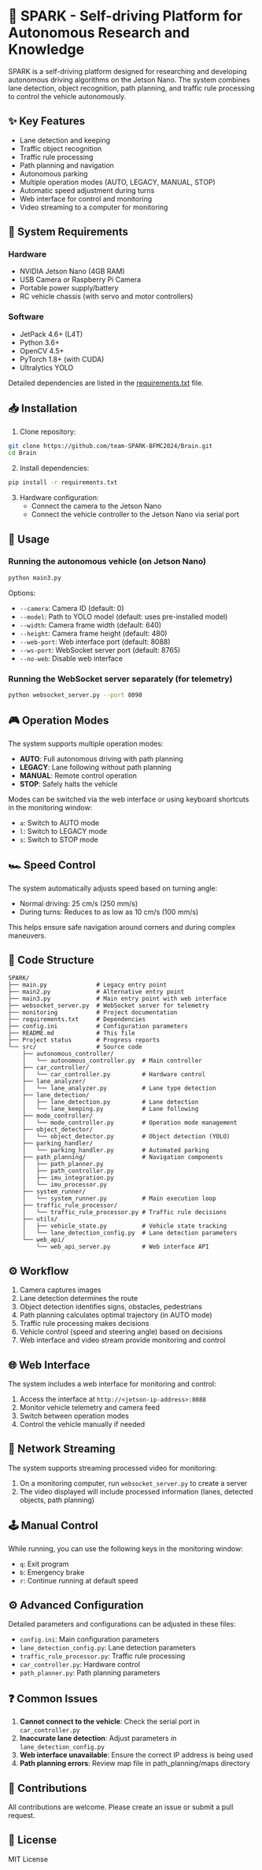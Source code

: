 # 🚗 SPARK - Self-driving Platform for Autonomous Research and Knowledge

SPARK is a self-driving platform designed for researching and developing autonomous driving algorithms on the Jetson Nano. The system combines lane detection, object recognition, path planning, and traffic rule processing to control the vehicle autonomously.

## ✨ Key Features

- Lane detection and keeping
- Traffic object recognition
- Traffic rule processing
- Path planning and navigation
- Autonomous parking
- Multiple operation modes (AUTO, LEGACY, MANUAL, STOP)
- Automatic speed adjustment during turns
- Web interface for control and monitoring
- Video streaming to a computer for monitoring

## 🔧 System Requirements

### Hardware
- NVIDIA Jetson Nano (4GB RAM)
- USB Camera or Raspberry Pi Camera
- Portable power supply/battery
- RC vehicle chassis (with servo and motor controllers)

### Software
- JetPack 4.6+ (L4T)
- Python 3.6+
- OpenCV 4.5+
- PyTorch 1.8+ (with CUDA)
- Ultralytics YOLO

Detailed dependencies are listed in the [requirements.txt](requirements.txt) file.

## 📥 Installation

1. Clone repository:
```bash
git clone https://github.com/team-SPARK-BFMC2024/Brain.git
cd Brain
```

2. Install dependencies:
```bash
pip install -r requirements.txt
```

3. Hardware configuration:
   - Connect the camera to the Jetson Nano
   - Connect the vehicle controller to the Jetson Nano via serial port

## 🚀 Usage

### Running the autonomous vehicle (on Jetson Nano)

```bash
python main3.py
```

Options:
- `--camera`: Camera ID (default: 0)
- `--model`: Path to YOLO model (default: uses pre-installed model)
- `--width`: Camera frame width (default: 640)
- `--height`: Camera frame height (default: 480)
- `--web-port`: Web interface port (default: 8088)
- `--ws-port`: WebSocket server port (default: 8765)
- `--no-web`: Disable web interface

### Running the WebSocket server separately (for telemetry)

```bash
python websocket_server.py --port 8090
```

## 🎮 Operation Modes

The system supports multiple operation modes:

- **AUTO**: Full autonomous driving with path planning
- **LEGACY**: Lane following without path planning
- **MANUAL**: Remote control operation
- **STOP**: Safely halts the vehicle

Modes can be switched via the web interface or using keyboard shortcuts in the monitoring window:
- `a`: Switch to AUTO mode
- `l`: Switch to LEGACY mode
- `s`: Switch to STOP mode

## 🏎️ Speed Control

The system automatically adjusts speed based on turning angle:
- Normal driving: 25 cm/s (250 mm/s)
- During turns: Reduces to as low as 10 cm/s (100 mm/s)

This helps ensure safe navigation around corners and during complex maneuvers.

## 📁 Code Structure

```
SPARK/
├── main.py              # Legacy entry point
├── main2.py             # Alternative entry point
├── main3.py             # Main entry point with web interface
├── websocket_server.py  # WebSocket server for telemetry
├── monitoring           # Project documentation
├── requirements.txt     # Dependencies
├── config.ini           # Configuration parameters
├── README.md            # This file
├── Project status       # Progress reports
└── src/                 # Source code
    ├── autonomous_controller/
    │   └── autonomous_controller.py  # Main controller
    ├── car_controller/
    │   └── car_controller.py         # Hardware control
    ├── lane_analyzer/
    │   └── lane_analyzer.py          # Lane type detection
    ├── lane_detection/
    │   ├── lane_detection.py         # Lane detection
    │   └── lane_keeping.py           # Lane following
    ├── mode_controller/
    │   └── mode_controller.py        # Operation mode management
    ├── object_detector/
    │   └── object_detector.py        # Object detection (YOLO)
    ├── parking_handler/
    │   └── parking_handler.py        # Automated parking
    ├── path_planning/                # Navigation components
    │   ├── path_planner.py
    │   ├── path_controller.py
    │   ├── imu_integration.py
    │   └── imu_processor.py
    ├── system_runner/
    │   └── system_runner.py          # Main execution loop
    ├── traffic_rule_processor/
    │   └── traffic_rule_processor.py # Traffic rule decisions
    ├── utils/
    │   ├── vehicle_state.py          # Vehicle state tracking
    │   └── lane_detection_config.py  # Lane detection parameters
    └── web_api/
        └── web_api_server.py         # Web interface API
```

## ⚙️ Workflow

1. Camera captures images
2. Lane detection determines the route
3. Object detection identifies signs, obstacles, pedestrians
4. Path planning calculates optimal trajectory (in AUTO mode)
5. Traffic rule processing makes decisions
6. Vehicle control (speed and steering angle) based on decisions
7. Web interface and video stream provide monitoring and control

## 🌐 Web Interface

The system includes a web interface for monitoring and control:

1. Access the interface at `http://<jetson-ip-address>:8088`
2. Monitor vehicle telemetry and camera feed
3. Switch between operation modes
4. Control the vehicle manually if needed

## 📡 Network Streaming

The system supports streaming processed video for monitoring:

1. On a monitoring computer, run `websocket_server.py` to create a server
2. The video displayed will include processed information (lanes, detected objects, path planning)

## 🕹️ Manual Control

While running, you can use the following keys in the monitoring window:
- `q`: Exit program
- `b`: Emergency brake
- `r`: Continue running at default speed

## ⚙️ Advanced Configuration

Detailed parameters and configurations can be adjusted in these files:
- `config.ini`: Main configuration parameters
- `lane_detection_config.py`: Lane detection parameters
- `traffic_rule_processor.py`: Traffic rule processing
- `car_controller.py`: Hardware control
- `path_planner.py`: Path planning parameters

## ❓ Common Issues

1. **Cannot connect to the vehicle**: Check the serial port in `car_controller.py`
2. **Inaccurate lane detection**: Adjust parameters in `lane_detection_config.py`
3. **Web interface unavailable**: Ensure the correct IP address is being used
4. **Path planning errors**: Review map file in path_planning/maps directory

## 👥 Contributions

All contributions are welcome. Please create an issue or submit a pull request.

## 📜 License

MIT License

